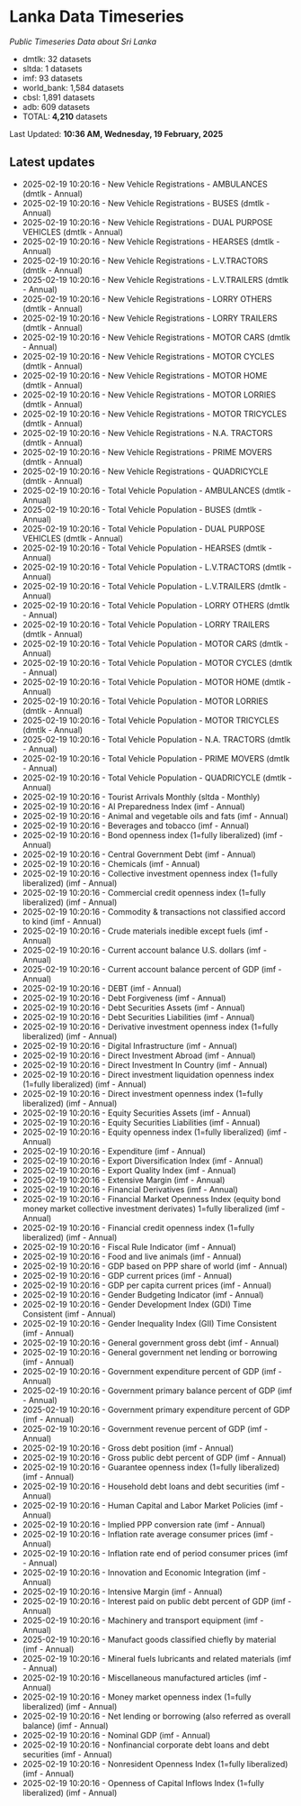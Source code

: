# Lanka Data Timeseries
*Public Timeseries Data about Sri Lanka*

* dmtlk: 32 datasets
* sltda: 1 datasets
* imf: 93 datasets
* world_bank: 1,584 datasets
* cbsl: 1,891 datasets
* adb: 609 datasets
* TOTAL: **4,210** datasets

Last Updated: **10:36 AM, Wednesday, 19 February, 2025**

## Latest updates

* 2025-02-19 10:20:16 - New Vehicle Registrations - AMBULANCES (dmtlk - Annual)
* 2025-02-19 10:20:16 - New Vehicle Registrations - BUSES (dmtlk - Annual)
* 2025-02-19 10:20:16 - New Vehicle Registrations - DUAL PURPOSE VEHICLES (dmtlk - Annual)
* 2025-02-19 10:20:16 - New Vehicle Registrations - HEARSES (dmtlk - Annual)
* 2025-02-19 10:20:16 - New Vehicle Registrations - L.V.TRACTORS (dmtlk - Annual)
* 2025-02-19 10:20:16 - New Vehicle Registrations - L.V.TRAILERS (dmtlk - Annual)
* 2025-02-19 10:20:16 - New Vehicle Registrations - LORRY OTHERS (dmtlk - Annual)
* 2025-02-19 10:20:16 - New Vehicle Registrations - LORRY TRAILERS (dmtlk - Annual)
* 2025-02-19 10:20:16 - New Vehicle Registrations - MOTOR CARS (dmtlk - Annual)
* 2025-02-19 10:20:16 - New Vehicle Registrations - MOTOR CYCLES (dmtlk - Annual)
* 2025-02-19 10:20:16 - New Vehicle Registrations - MOTOR HOME (dmtlk - Annual)
* 2025-02-19 10:20:16 - New Vehicle Registrations - MOTOR LORRIES (dmtlk - Annual)
* 2025-02-19 10:20:16 - New Vehicle Registrations - MOTOR TRICYCLES (dmtlk - Annual)
* 2025-02-19 10:20:16 - New Vehicle Registrations - N.A. TRACTORS (dmtlk - Annual)
* 2025-02-19 10:20:16 - New Vehicle Registrations - PRIME MOVERS (dmtlk - Annual)
* 2025-02-19 10:20:16 - New Vehicle Registrations - QUADRICYCLE (dmtlk - Annual)
* 2025-02-19 10:20:16 - Total Vehicle Population - AMBULANCES (dmtlk - Annual)
* 2025-02-19 10:20:16 - Total Vehicle Population - BUSES (dmtlk - Annual)
* 2025-02-19 10:20:16 - Total Vehicle Population - DUAL PURPOSE VEHICLES (dmtlk - Annual)
* 2025-02-19 10:20:16 - Total Vehicle Population - HEARSES (dmtlk - Annual)
* 2025-02-19 10:20:16 - Total Vehicle Population - L.V.TRACTORS (dmtlk - Annual)
* 2025-02-19 10:20:16 - Total Vehicle Population - L.V.TRAILERS (dmtlk - Annual)
* 2025-02-19 10:20:16 - Total Vehicle Population - LORRY OTHERS (dmtlk - Annual)
* 2025-02-19 10:20:16 - Total Vehicle Population - LORRY TRAILERS (dmtlk - Annual)
* 2025-02-19 10:20:16 - Total Vehicle Population - MOTOR CARS (dmtlk - Annual)
* 2025-02-19 10:20:16 - Total Vehicle Population - MOTOR CYCLES (dmtlk - Annual)
* 2025-02-19 10:20:16 - Total Vehicle Population - MOTOR HOME (dmtlk - Annual)
* 2025-02-19 10:20:16 - Total Vehicle Population - MOTOR LORRIES (dmtlk - Annual)
* 2025-02-19 10:20:16 - Total Vehicle Population - MOTOR TRICYCLES (dmtlk - Annual)
* 2025-02-19 10:20:16 - Total Vehicle Population - N.A. TRACTORS (dmtlk - Annual)
* 2025-02-19 10:20:16 - Total Vehicle Population - PRIME MOVERS (dmtlk - Annual)
* 2025-02-19 10:20:16 - Total Vehicle Population - QUADRICYCLE (dmtlk - Annual)
* 2025-02-19 10:20:16 - Tourist Arrivals Monthly (sltda - Monthly)
* 2025-02-19 10:20:16 - AI Preparedness Index (imf - Annual)
* 2025-02-19 10:20:16 - Animal and vegetable oils and fats (imf - Annual)
* 2025-02-19 10:20:16 - Beverages and tobacco (imf - Annual)
* 2025-02-19 10:20:16 - Bond openness index (1=fully liberalized) (imf - Annual)
* 2025-02-19 10:20:16 - Central Government Debt (imf - Annual)
* 2025-02-19 10:20:16 - Chemicals (imf - Annual)
* 2025-02-19 10:20:16 - Collective investment openness index (1=fully liberalized) (imf - Annual)
* 2025-02-19 10:20:16 - Commercial credit openness index (1=fully liberalized) (imf - Annual)
* 2025-02-19 10:20:16 - Commodity & transactions not classified accord to kind (imf - Annual)
* 2025-02-19 10:20:16 - Crude materials inedible except fuels (imf - Annual)
* 2025-02-19 10:20:16 - Current account balance U.S. dollars (imf - Annual)
* 2025-02-19 10:20:16 - Current account balance percent of GDP (imf - Annual)
* 2025-02-19 10:20:16 - DEBT (imf - Annual)
* 2025-02-19 10:20:16 - Debt Forgiveness (imf - Annual)
* 2025-02-19 10:20:16 - Debt Securities Assets (imf - Annual)
* 2025-02-19 10:20:16 - Debt Securities Liabilities (imf - Annual)
* 2025-02-19 10:20:16 - Derivative investment openness index (1=fully liberalized) (imf - Annual)
* 2025-02-19 10:20:16 - Digital Infrastructure (imf - Annual)
* 2025-02-19 10:20:16 - Direct Investment Abroad (imf - Annual)
* 2025-02-19 10:20:16 - Direct Investment In Country (imf - Annual)
* 2025-02-19 10:20:16 - Direct investment liquidation openness index (1=fully liberalized) (imf - Annual)
* 2025-02-19 10:20:16 - Direct investment openness index (1=fully liberalized) (imf - Annual)
* 2025-02-19 10:20:16 - Equity Securities Assets (imf - Annual)
* 2025-02-19 10:20:16 - Equity Securities Liabilities (imf - Annual)
* 2025-02-19 10:20:16 - Equity openness index (1=fully liberalized) (imf - Annual)
* 2025-02-19 10:20:16 - Expenditure (imf - Annual)
* 2025-02-19 10:20:16 - Export Diversification Index (imf - Annual)
* 2025-02-19 10:20:16 - Export Quality Index (imf - Annual)
* 2025-02-19 10:20:16 - Extensive Margin (imf - Annual)
* 2025-02-19 10:20:16 - Financial Derivatives (imf - Annual)
* 2025-02-19 10:20:16 - Financial Market Openness Index (equity bond money market collective investment derivates) 1=fully liberalized (imf - Annual)
* 2025-02-19 10:20:16 - Financial credit openness index (1=fully liberalized) (imf - Annual)
* 2025-02-19 10:20:16 - Fiscal Rule Indicator (imf - Annual)
* 2025-02-19 10:20:16 - Food and live animals (imf - Annual)
* 2025-02-19 10:20:16 - GDP based on PPP share of world (imf - Annual)
* 2025-02-19 10:20:16 - GDP current prices (imf - Annual)
* 2025-02-19 10:20:16 - GDP per capita current prices (imf - Annual)
* 2025-02-19 10:20:16 - Gender Budgeting Indicator (imf - Annual)
* 2025-02-19 10:20:16 - Gender Development Index (GDI) Time Consistent (imf - Annual)
* 2025-02-19 10:20:16 - Gender Inequality Index (GII) Time Consistent (imf - Annual)
* 2025-02-19 10:20:16 - General government gross debt (imf - Annual)
* 2025-02-19 10:20:16 - General government net lending or borrowing (imf - Annual)
* 2025-02-19 10:20:16 - Government expenditure percent of GDP (imf - Annual)
* 2025-02-19 10:20:16 - Government primary balance percent of GDP (imf - Annual)
* 2025-02-19 10:20:16 - Government primary expenditure percent of GDP (imf - Annual)
* 2025-02-19 10:20:16 - Government revenue percent of GDP (imf - Annual)
* 2025-02-19 10:20:16 - Gross debt position (imf - Annual)
* 2025-02-19 10:20:16 - Gross public debt percent of GDP (imf - Annual)
* 2025-02-19 10:20:16 - Guarantee openness index (1=fully liberalized) (imf - Annual)
* 2025-02-19 10:20:16 - Household debt loans and debt securities (imf - Annual)
* 2025-02-19 10:20:16 - Human Capital and Labor Market Policies (imf - Annual)
* 2025-02-19 10:20:16 - Implied PPP conversion rate (imf - Annual)
* 2025-02-19 10:20:16 - Inflation rate average consumer prices (imf - Annual)
* 2025-02-19 10:20:16 - Inflation rate end of period consumer prices (imf - Annual)
* 2025-02-19 10:20:16 - Innovation and Economic Integration (imf - Annual)
* 2025-02-19 10:20:16 - Intensive Margin (imf - Annual)
* 2025-02-19 10:20:16 - Interest paid on public debt percent of GDP (imf - Annual)
* 2025-02-19 10:20:16 - Machinery and transport equipment (imf - Annual)
* 2025-02-19 10:20:16 - Manufact goods classified chiefly by material (imf - Annual)
* 2025-02-19 10:20:16 - Mineral fuels lubricants and related materials (imf - Annual)
* 2025-02-19 10:20:16 - Miscellaneous manufactured articles (imf - Annual)
* 2025-02-19 10:20:16 - Money market openness index (1=fully liberalized) (imf - Annual)
* 2025-02-19 10:20:16 - Net lending or borrowing (also referred as overall balance) (imf - Annual)
* 2025-02-19 10:20:16 - Nominal GDP (imf - Annual)
* 2025-02-19 10:20:16 - Nonfinancial corporate debt loans and debt securities (imf - Annual)
* 2025-02-19 10:20:16 - Nonresident Openness Index (1=fully liberalized) (imf - Annual)
* 2025-02-19 10:20:16 - Openness of Capital Inflows Index (1=fully liberalized) (imf - Annual)
